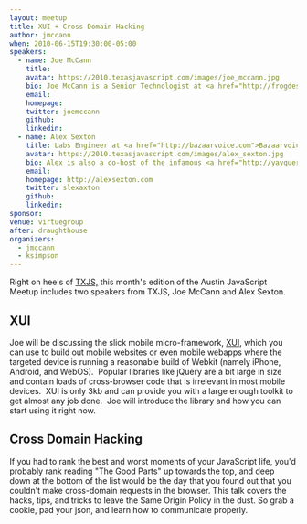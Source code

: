 ```yaml
---
layout: meetup
title: XUI + Cross Domain Hacking
author: jmccann
when: 2010-06-15T19:30:00-05:00
speakers:
  - name: Joe McCann
    title:
    avatar: https://2010.texasjavascript.com/images/joe_mccann.jpg
    bio: Joe McCann is a Senior Technologist at <a href="http://frogdesign.com">frog design</a>, Principal at <a href="http://subprint.com">subPrint Interactive</a>, and founder and curator of the Austin JavaScript meetup group. With professional work experience ranging from the music and fashion industries to Wall Street and the web, Joe’s current passion lies in creating decadent user experiences whether the targeted medium is the web, mobile applications, desktop software, or even a new medium altogether and the targeted device ranges a from mobile phone to an iPad or even a new, proprietary device altogether.
    email:
    homepage:
    twitter: joemccann
    github:
    linkedin:
  - name: Alex Sexton
    title: Labs Engineer at <a href="http://bazaarvoice.com">Bazaarvoice</a>
    avatar: https://2010.texasjavascript.com/images/alex_sexton.jpg
    bio: Alex is also a co-host of the infamous <a href="http://yayquery.com">yayQuery podcast</a> and a contributor to a number of open source projects, including XUI.
    email:
    homepage: http://alexsexton.com
    twitter: slexaxton
    github:
    linkedin:
sponsor:
venue: virtuegroup
after: draughthouse
organizers:
  - jmccann
  - ksimpson
---
```

Right on heels of [TXJS,][1] this month's edition of the Austin JavaScript Meetup includes two speakers from TXJS, Joe McCann and Alex Sexton.

## XUI

Joe will be discussing the slick mobile micro-framework, [XUI][5], which you can use to build out mobile websites or even mobile webapps where the targeted device is running a reasonable build of Webkit (namely iPhone, Android, and WebOS).  Popular libraries like jQuery are a bit large in size and contain loads of cross-browser code that is irrelevant in most mobile devices.  XUI is only 3kb and can provide you with a large enough toolkit to get almost any job done.  Joe will introduce the library and how you can start using it right now.

## Cross Domain Hacking

If you had to rank the best and worst moments of your JavaScript life, you'd probably rank reading "The Good Parts" up towards the top, and deep down at the bottom of the list would be the day that you found out that you couldn't make cross-domain requests in the browser. This talk covers the hacks, tips, and tricks to leave the Same Origin Policy in the dust. So grab a cookie, pad your json, and learn how to communicate properly.

[1]: http://texasjavascript.com
[5]: http://xuijs.com
